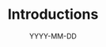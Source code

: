 ---
title: Introductions
description: Post 1 this is.
date: YYYY-MM-DD
url: url
draft: true
featured: false
---